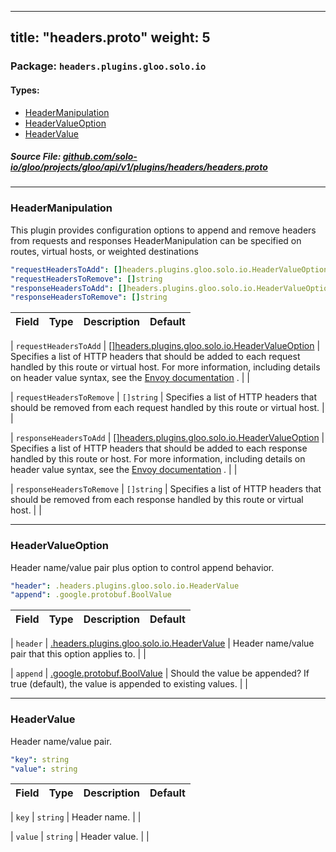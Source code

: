 
---
title: "headers.proto"
weight: 5
---

<!-- Code generated by solo-kit. DO NOT EDIT. -->


### Package: `headers.plugins.gloo.solo.io` 
#### Types:


- [HeaderManipulation](#headermanipulation)
- [HeaderValueOption](#headervalueoption)
- [HeaderValue](#headervalue)
  



##### Source File: [github.com/solo-io/gloo/projects/gloo/api/v1/plugins/headers/headers.proto](https://github.com/solo-io/gloo/blob/master/projects/gloo/api/v1/plugins/headers/headers.proto)





---
### HeaderManipulation

 
This plugin provides configuration options to append and remove headers from
requests and responses
HeaderManipulation can be specified on routes, virtual hosts, or weighted destinations

```yaml
"requestHeadersToAdd": []headers.plugins.gloo.solo.io.HeaderValueOption
"requestHeadersToRemove": []string
"responseHeadersToAdd": []headers.plugins.gloo.solo.io.HeaderValueOption
"responseHeadersToRemove": []string

```

| Field | Type | Description | Default |
| ----- | ---- | ----------- |----------- | 



| `requestHeadersToAdd` | [[]headers.plugins.gloo.solo.io.HeaderValueOption](../headers.proto.sk#headervalueoption) |  Specifies a list of HTTP headers that should be added to each request handled by this route or virtual host. For more information, including details on header value syntax, see the [Envoy documentation](https://www.envoyproxy.io/docs/envoy/latest/configuration/http_conn_man/headers#config-http-conn-man-headers-custom-request-headers) .  |  |



| `requestHeadersToRemove` | `[]string` |  Specifies a list of HTTP headers that should be removed from each request handled by this route or virtual host.  |  |



| `responseHeadersToAdd` | [[]headers.plugins.gloo.solo.io.HeaderValueOption](../headers.proto.sk#headervalueoption) |  Specifies a list of HTTP headers that should be added to each response handled by this route or host. For more information, including details on header value syntax, see the [Envoy documentation](https://www.envoyproxy.io/docs/envoy/latest/configuration/http_conn_man/headers#config-http-conn-man-headers-custom-request-headers) .  |  |



| `responseHeadersToRemove` | `[]string` |  Specifies a list of HTTP headers that should be removed from each response handled by this route or virtual host.  |  |




---
### HeaderValueOption

 
Header name/value pair plus option to control append behavior.

```yaml
"header": .headers.plugins.gloo.solo.io.HeaderValue
"append": .google.protobuf.BoolValue

```

| Field | Type | Description | Default |
| ----- | ---- | ----------- |----------- | 



| `header` | [.headers.plugins.gloo.solo.io.HeaderValue](../headers.proto.sk#headervalue) |  Header name/value pair that this option applies to.  |  |



| `append` | [.google.protobuf.BoolValue](https://developers.google.com/protocol-buffers/docs/reference/csharp/class/google/protobuf/well-known-types/bool-value) |  Should the value be appended? If true (default), the value is appended to existing values.  |  |




---
### HeaderValue

 
Header name/value pair.

```yaml
"key": string
"value": string

```

| Field | Type | Description | Default |
| ----- | ---- | ----------- |----------- | 



| `key` | `string` |  Header name.  |  |



| `value` | `string` |  Header value.  |  |





<!-- Start of HubSpot Embed Code -->
<script type="text/javascript" id="hs-script-loader" async defer src="//js.hs-scripts.com/5130874.js"></script>
<!-- End of HubSpot Embed Code -->
